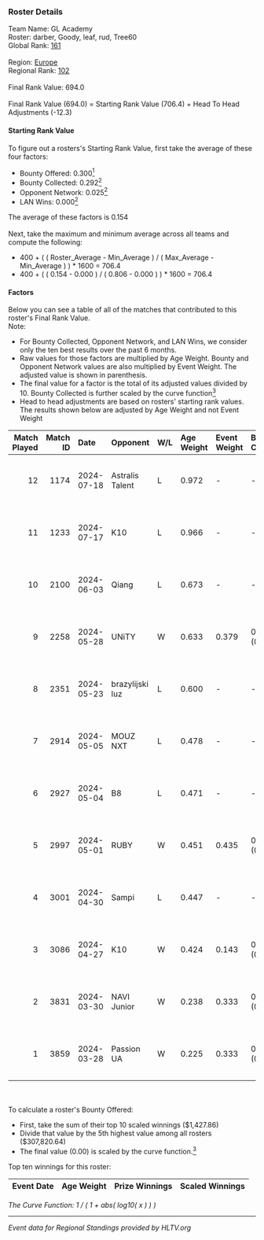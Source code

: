 ### Roster Details<br />
Team Name: GL Academy<br />
Roster: darber, Goody, leaf, rud, Tree60<br />
Global Rank: [161](../../standings_global_2024_08_21.md)<br />
<br />
Region: [Europe]( ../../standings_europe_2024_08_21.md)<br />
Regional Rank: [102]( ../../standings_europe_2024_08_21.md)<br />
<br />
Final Rank Value:  694.0<br />
<br />
Final Rank Value (694.0) = Starting Rank Value (706.4) + Head To Head Adjustments (-12.3)<br />

#### Starting Rank Value<br />
To figure out a rosters's Starting Rank Value, first take the average of these four factors:<br />
- Bounty Offered: 0.300[<sup>1</sup>](#table2)
- Bounty Collected: 0.292[<sup>2</sup>](#table1)
- Opponent Network: 0.025[<sup>2</sup>](#table1)
- LAN Wins: 0.000[<sup>2</sup>](#table1)

The average of these factors is 0.154<br />
<br />
Next, take the maximum and minimum average across all teams and compute the following:<br />
- 400 + ( ( Roster_Average - Min_Average ) / ( Max_Average - Min_Average ) ) * 1600 = 706.4
- 400 + ( ( 0.154 - 0.000 ) / ( 0.806 - 0.000 ) ) * 1600 = 706.4


#### Factors<br />
Below you can see a table of all of the matches that contributed to this roster's Final Rank Value.<br />
Note:<br />

- For Bounty Collected, Opponent Network, and LAN Wins, we consider only the ten best results over the past 6 months.
- Raw values for those factors are multiplied by Age Weight. Bounty and Opponent Network values are also multiplied by Event Weight. The adjusted value is shown in parenthesis.
- The final value for a factor is the total of its adjusted values divided by 10. Bounty Collected is further scaled by the curve function[<sup>3</sup>](#curveFunction)
- Head to head adjustments are based on rosters' starting rank values. The results shown below are adjusted by Age Weight and not Event Weight
<span id="table1"></span><br />


| Match Played | Match ID | Date       | Opponent        | W/L | Age Weight | Event Weight | Bounty Collected | Opponent Network | LAN Wins  | H2H Adj. | Roster                           |
| -: | -: | :- | :- | :- | :- | :- | :- | :- | :- | -: | :- |
|           12 |     1174 | 2024-07-18 | Astralis Talent | L   | 0.972      | -            | -                | -                | -         |   -15.49 | darber, Goody, leaf, rud, Tree60 |
|           11 |     1233 | 2024-07-17 | K10             | L   | 0.966      | -            | -                | -                | -         |   -16.31 | darber, Goody, leaf, rud, Tree60 |
|           10 |     2100 | 2024-06-03 | Qiang           | L   | 0.673      | -            | -                | -                | -         |    -5.14 | darber, Goody, leaf, rud, Tree60 |
|            9 |     2258 | 2024-05-28 | UNiTY           | W   | 0.633      | 0.379        | 0.031 (0.007)    | 0.349 (0.084)    | 0 (0.000) |    15.17 | darber, Goody, leaf, rud, Tree60 |
|            8 |     2351 | 2024-05-23 | brazylijski luz | L   | 0.600      | -            | -                | -                | -         |    -7.57 | darber, Goody, leaf, rud, Tree60 |
|            7 |     2914 | 2024-05-05 | MOUZ NXT        | L   | 0.478      | -            | -                | -                | -         |    -2.67 | darber, Goody, leaf, rud, shadiy |
|            6 |     2927 | 2024-05-04 | B8              | L   | 0.471      | -            | -                | -                | -         |    -2.47 | darber, Goody, leaf, rud, shadiy |
|            5 |     2997 | 2024-05-01 | RUBY            | W   | 0.451      | 0.435        | 0.086 (0.017)    | 0.411 (0.081)    | 0 (0.000) |    10.52 | darber, Goody, leaf, rud, shadiy |
|            4 |     3001 | 2024-04-30 | Sampi           | L   | 0.447      | -            | -                | -                | -         |    -4.04 | darber, Goody, leaf, rud, sSen   |
|            3 |     3086 | 2024-04-27 | K10             | W   | 0.424      | 0.143        | 0.007 (0.000)    | 0.109 (0.007)    | 0 (0.000) |     5.84 | darber, Goody, leaf, rud, sSen   |
|            2 |     3831 | 2024-03-30 | NAVI Junior     | W   | 0.238      | 0.333        | 0.002 (0.000)    | 0.087 (0.007)    | 0 (0.000) |     3.66 | darber, Goody, leaf, nestee, rud |
|            1 |     3859 | 2024-03-28 | Passion UA      | W   | 0.225      | 0.333        | 0.170 (0.013)    | 1.000 (0.075)    | 0 (0.000) |     6.15 | darber, Goody, leaf, nestee, rud |

<br />
<span id="table2"></span><br />
To calculate a roster's Bounty Offered:<br />

- First, take the sum of their top 10 scaled winnings ($1,427.86)
- Divide that value by the 5th highest value among all rosters ($307,820.64)
- The final value (0.00) is scaled by the curve function.[<sup>3</sup>](#curveFunction)

Top ten winnings for this roster:<br />

| Event Date | Age Weight | Prize Winnings | Scaled Winnings |
| :- | -: | :- | :- |


<span id="curveFunction"></span>_The Curve Function: 1 / ( 1 + abs( log10( x ) ) )_<br />

---
_Event data for Regional Standings provided by HLTV.org_<br />
